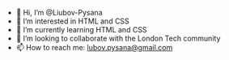 - 👋 Hi, I’m @Liubov-Pysana
- 👀 I’m interested in HTML and CSS
- 🌱 I’m currently learning HTML and CSS 
- 💞️ I’m looking to collaborate with the London Tech community
- 📫 How to reach me: lubov.pysana@gmail.com

<!---
Liubov-Pysana/Liubov-Pysana is a ✨ special ✨ repository because its `README.md` (this file) appears on your GitHub profile.
You can click the Preview link to take a look at your changes.
--->
